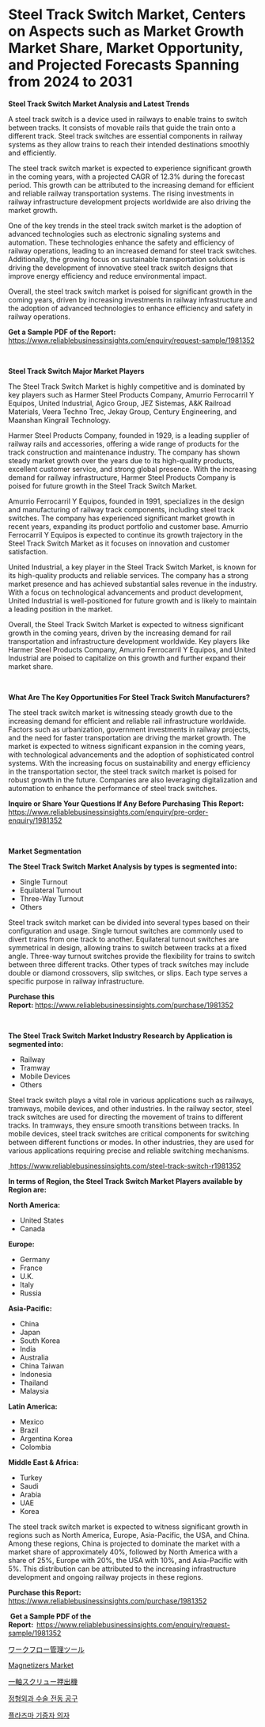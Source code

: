 <p><h1>Steel Track Switch Market, Centers on Aspects such as Market Growth Market Share, Market Opportunity, and Projected Forecasts Spanning from 2024 to 2031</h1></p><p><strong>Steel Track Switch Market Analysis and Latest Trends</strong></p>
<p><p>A steel track switch is a device used in railways to enable trains to switch between tracks. It consists of movable rails that guide the train onto a different track. Steel track switches are essential components in railway systems as they allow trains to reach their intended destinations smoothly and efficiently.</p><p>The steel track switch market is expected to experience significant growth in the coming years, with a projected CAGR of 12.3% during the forecast period. This growth can be attributed to the increasing demand for efficient and reliable railway transportation systems. The rising investments in railway infrastructure development projects worldwide are also driving the market growth.</p><p>One of the key trends in the steel track switch market is the adoption of advanced technologies such as electronic signaling systems and automation. These technologies enhance the safety and efficiency of railway operations, leading to an increased demand for steel track switches. Additionally, the growing focus on sustainable transportation solutions is driving the development of innovative steel track switch designs that improve energy efficiency and reduce environmental impact.</p><p>Overall, the steel track switch market is poised for significant growth in the coming years, driven by increasing investments in railway infrastructure and the adoption of advanced technologies to enhance efficiency and safety in railway operations.</p></p>
<p><strong>Get a Sample PDF of the Report:&nbsp;</strong> <a href="https://www.reliablebusinessinsights.com/enquiry/request-sample/1981352">https://www.reliablebusinessinsights.com/enquiry/request-sample/1981352</a></p>
<p>&nbsp;</p>
<p><strong>Steel Track Switch Major Market Players</strong></p>
<p><p>The Steel Track Switch Market is highly competitive and is dominated by key players such as Harmer Steel Products Company, Amurrio Ferrocarril Y Equipos, United Industrial, Agico Group, JEZ Sistemas, A&K Railroad Materials, Veera Techno Trec, Jekay Group, Century Engineering, and Maanshan Kingrail Technology.</p><p>Harmer Steel Products Company, founded in 1929, is a leading supplier of railway rails and accessories, offering a wide range of products for the track construction and maintenance industry. The company has shown steady market growth over the years due to its high-quality products, excellent customer service, and strong global presence. With the increasing demand for railway infrastructure, Harmer Steel Products Company is poised for future growth in the Steel Track Switch Market.</p><p>Amurrio Ferrocarril Y Equipos, founded in 1991, specializes in the design and manufacturing of railway track components, including steel track switches. The company has experienced significant market growth in recent years, expanding its product portfolio and customer base. Amurrio Ferrocarril Y Equipos is expected to continue its growth trajectory in the Steel Track Switch Market as it focuses on innovation and customer satisfaction.</p><p>United Industrial, a key player in the Steel Track Switch Market, is known for its high-quality products and reliable services. The company has a strong market presence and has achieved substantial sales revenue in the industry. With a focus on technological advancements and product development, United Industrial is well-positioned for future growth and is likely to maintain a leading position in the market.</p><p>Overall, the Steel Track Switch Market is expected to witness significant growth in the coming years, driven by the increasing demand for rail transportation and infrastructure development worldwide. Key players like Harmer Steel Products Company, Amurrio Ferrocarril Y Equipos, and United Industrial are poised to capitalize on this growth and further expand their market share.</p></p>
<p>&nbsp;</p>
<p><strong>What Are The Key Opportunities For Steel Track Switch Manufacturers?</strong></p>
<p><p>The steel track switch market is witnessing steady growth due to the increasing demand for efficient and reliable rail infrastructure worldwide. Factors such as urbanization, government investments in railway projects, and the need for faster transportation are driving the market growth. The market is expected to witness significant expansion in the coming years, with technological advancements and the adoption of sophisticated control systems. With the increasing focus on sustainability and energy efficiency in the transportation sector, the steel track switch market is poised for robust growth in the future. Companies are also leveraging digitalization and automation to enhance the performance of steel track switches.</p></p>
<p><strong>Inquire or Share Your Questions If Any Before Purchasing This Report:</strong> <a href="https://www.reliablebusinessinsights.com/enquiry/pre-order-enquiry/1981352">https://www.reliablebusinessinsights.com/enquiry/pre-order-enquiry/1981352</a></p>
<p>&nbsp;</p>
<p><strong>Market Segmentation</strong></p>
<p><strong>The Steel Track Switch Market Analysis by types is segmented into:</strong></p>
<p><ul><li>Single Turnout</li><li>Equilateral Turnout</li><li>Three-Way Turnout</li><li>Others</li></ul></p>
<p><p>Steel track switch market can be divided into several types based on their configuration and usage. Single turnout switches are commonly used to divert trains from one track to another. Equilateral turnout switches are symmetrical in design, allowing trains to switch between tracks at a fixed angle. Three-way turnout switches provide the flexibility for trains to switch between three different tracks. Other types of track switches may include double or diamond crossovers, slip switches, or slips. Each type serves a specific purpose in railway infrastructure.</p></p>
<p><strong>Purchase this Report:&nbsp;</strong><a href="https://www.reliablebusinessinsights.com/purchase/1981352">https://www.reliablebusinessinsights.com/purchase/1981352</a></p>
<p>&nbsp;</p>
<p><strong>The Steel Track Switch Market Industry Research by Application is segmented into:</strong></p>
<p><ul><li>Railway</li><li>Tramway</li><li>Mobile Devices</li><li>Others</li></ul></p>
<p><p>Steel track switch plays a vital role in various applications such as railways, tramways, mobile devices, and other industries. In the railway sector, steel track switches are used for directing the movement of trains to different tracks. In tramways, they ensure smooth transitions between tracks. In mobile devices, steel track switches are critical components for switching between different functions or modes. In other industries, they are used for various applications requiring precise and reliable switching mechanisms.</p></p>
<p><a href="https://www.reliablebusinessinsights.com/steel-track-switch-r1981352">&nbsp;https://www.reliablebusinessinsights.com/steel-track-switch-r1981352</a></p>
<p><strong>In terms of Region, the Steel Track Switch Market Players available by Region are:</strong></p>
<p>
    <p> <strong> North America: </strong>
        <ul>
            <li>United States</li>
            <li>Canada</li>
        </ul>
        </p> 
    <p> <strong> Europe: </strong>
        <ul>
            <li>Germany</li>
            <li>France</li>
            <li>U.K.</li>
            <li>Italy</li>
            <li>Russia</li>
        </ul>
        </p> 
    <p> <strong> Asia-Pacific: </strong>
        <ul>
            <li>China</li>
            <li>Japan</li>
            <li>South Korea</li>
            <li>India</li>
            <li>Australia</li>
            <li>China Taiwan</li>
            <li>Indonesia</li>
            <li>Thailand</li>
            <li>Malaysia</li>
        </ul>
        </p> 
    <p> <strong> Latin America: </strong>
        <ul>
            <li>Mexico</li>
            <li>Brazil</li>
            <li>Argentina Korea</li>
            <li>Colombia</li>
        </ul>
        </p> 
    <p> <strong> Middle East & Africa: </strong>
        <ul>
            <li>Turkey</li>
            <li>Saudi</li>
            <li>Arabia</li>
            <li>UAE</li>
            <li>Korea</li>
        </ul>
    </p>
    </p>
<p><p>The steel track switch market is expected to witness significant growth in regions such as North America, Europe, Asia-Pacific, the USA, and China. Among these regions, China is projected to dominate the market with a market share of approximately 40%, followed by North America with a share of 25%, Europe with 20%, the USA with 10%, and Asia-Pacific with 5%. This distribution can be attributed to the increasing infrastructure development and ongoing railway projects in these regions.</p></p>
<p><strong>Purchase this Report: </strong><a href="https://www.reliablebusinessinsights.com/purchase/1981352">https://www.reliablebusinessinsights.com/purchase/1981352</a></p>
<p>&nbsp;<strong>Get a Sample PDF of the Report:&nbsp;&nbsp;</strong><a href="https://www.reliablebusinessinsights.com/enquiry/request-sample/1981352">https://www.reliablebusinessinsights.com/enquiry/request-sample/1981352</a></p>
<p><strong></strong></p>
<p><p><a href="https://github.com/ReganWisoky2023/Market-Research-Report-List-2/blob/main/6052499165230.md">ワークフロー管理ツール</a></p><p><a href="https://github.com/nusratjahan12006/Market-Research-Report-List-1/blob/main/magnetizers-market.md">Magnetizers Market</a></p><p><a href="https://github.com/andrade7361/Market-Research-Report-List-2/blob/main/4794511165231.md">一軸スクリュー押出機</a></p><p><a href="https://github.com/KellyLyncyh543964/Market-Research-Report-List-2/blob/main/2622912178360.md">정형외과 수술 전동 공구</a></p><p><a href="https://github.com/laholand/Market-Research-Report-List-4/blob/main/7380602178359.md">플라즈마 기증자 의자</a></p></p>